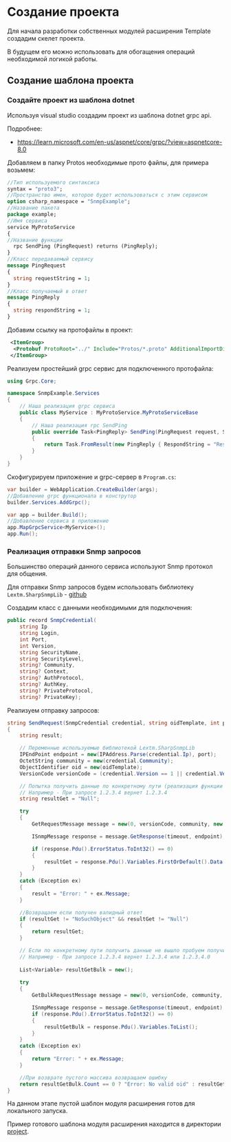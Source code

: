 # Создание проекта

Для начала разработки собственных модулей расширения Template создадим скелет проекта.

В будущем его можно использовать для обогащения операций необходимой логикой работы.

## Создание шаблона проекта

### Создайте проект из шаблона dotnet

Используя visual studio создадим проект из шаблона dotnet grpc api.

Подробнее:

* <https://learn.microsoft.com/en-us/aspnet/core/grpc/?view=aspnetcore-8.0>

Добавляем в папку Protos необходимые прото файлы, для примера возьмем:

```proto
//Тип используемого синтаксиса
syntax = "proto3";
//Пространство имен, которое будет использоваться с этим сервисом
option csharp_namespace = "SnmpExample";
//Название пакета
package example;
//Имя сервиса
service MyProtoService
{
//Название функции
  rpc SendPing (PingRequest) returns (PingReply);
}
//Класс передаваемый сервису
message PingRequest
{
  string requestString = 1;
}
//Класс получаемый в ответ
message PingReply
{
  string respondString = 1;
}
```

Добавим ссылку на протофайлы в проект:

```xml
 <ItemGroup>
  <Protobuf ProtoRoot="../" Include="Protos/*.proto" AdditionalImportDirs="Protos/" OutputDir="$(IntermediateOutputPath)/%(RecursiveDir)" />
 </ItemGroup>
```

Реализуем простейший grpc сервис для подключенного протофайла:

```csharp
using Grpc.Core;

namespace SnmpExample.Services
{
    // Наша реализация grpc сервиса
    public class MyService : MyProtoService.MyProtoServiceBase
    {
        // Наша реализация rpc SendPing
        public override Task<PingReply> SendPing(PingRequest request, ServerCallContext context)
        {
            return Task.FromResult(new PingReply { RespondString = "Respond string"});
        }
    }
}
```

Скофигурируем приложение и grpc-сервер в `Program.cs`:

```csharp
var builder = WebApplication.CreateBuilder(args);
//Добавление grpc функционала в конструтор
builder.Services.AddGrpc();

var app = builder.Build();
//Добавление сервиса в приложение
app.MapGrpcService<MyService>();
app.Run();
```

### Реализация отправки Snmp запросов
Большинство операций данного сервиса используют Snmp протокол для общения.

Для отправки Snmp запросов будем использовать библиотеку `Lextm.SharpSnmpLib` - [github](https://github.com/lextudio/sharpsnmplib?tab=readme-ov-file)

Создадим класс c данными необходимыми для подключения:

```csharp
public record SnmpCredential(
    string Ip
    string Login,
    int Port,
    int Version,
    string SecurityName,
    string SecurityLevel,
    string? Community,
    string? Context,
    string? AuthProtocol,
    string? AuthKey,
    string? PrivateProtocol,
    string? PrivateKey);
```

Реализуем отправку запросов:

```csharp
string SendRequest(SnmpCredential credential, string oidTemplate, int port, int timeout)
{
    string result;

    // Переменные используемые библиотекой Lextm.SharpSnmpLib
    IPEndPoint endpoint = new(IPAddress.Parse(credential.Ip), port);
    OctetString community = new(credential.Community);
    ObjectIdentifier oid = new(oidTemplate);
    VersionCode versionCode = (credential.Version == 1 || credential.Version == 2) ? VersionCode.V2 : VersionCode.V3;

    // Попытка получить данные по конкретному пути (реализация функции Get)
    // Например - При запросе 1.2.3.4 вернет 1.2.3.4
    string resultGet = "Null";

    try
    {
        GetRequestMessage message = new(0, versionCode, community, new List<Variable> { new(oid) });

        ISnmpMessage response = message.GetResponse(timeout, endpoint);

        if (response.Pdu().ErrorStatus.ToInt32() == 0)
        {
            resultGet = response.Pdu().Variables.FirstOrDefault().Data.ToString();
        }
    }
    catch (Exception ex)
    {
        result = "Error: " + ex.Message;
    }

    //Возвращаем если получен валидный ответ
    if (resultGet != "NoSuchObject" && resultGet != "Null")
    {
        return resultGet;
    }

    // Если по конкретному пути получить данные не вышло пробуем получить следующий по списку (реализация функции Walk)
    // Например - При запросе 1.2.3.4 вернет 1.2.3.4 или 1.2.3.4.0
    
    List<Variable> resultGetBulk = new();
    
    try
    {
        GetBulkRequestMessage message = new(0, versionCode, community, 0, 1, new List<Variable> { new(oid) });

        ISnmpMessage response = message.GetResponse(timeout, endpoint);
        if (response.Pdu().ErrorStatus.ToInt32() == 0)
        {
            resultGetBulk = response.Pdu().Variables.ToList();
        }
    }
    catch (Exception ex)
    {
        return "Error: " + ex.Message;
    }

    //При возврате пустого массива возвращаем ошибку
    return resultGetBulk.Count == 0 ? "Error: No valid oid" : resultGetBulk.First().Data.ToString();
}
```

На данном этапе пустой шаблон модуля расширения готов для локального запуска.

Пример готового шаблона модуля расширения находится в директории [project](./project).
